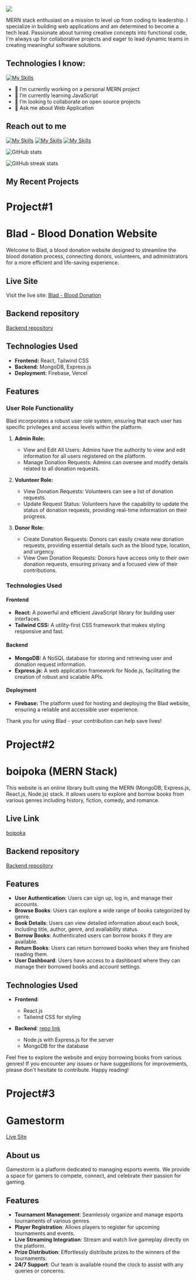 
![](https://www.linkedin.com/in/aburatinshoeb/overlay/background-image/)


MERN stack enthusiast on a mission to level up from coding to leadership. I specialize in building web applications and am determined to become a tech lead. Passionate about turning creative concepts into functional code, I'm always up for collaborative projects and eager to lead dynamic teams in creating meaningful software solutions.



## Technologies I know:
[![My Skills](https://skillicons.dev/icons?i=mongodb,express,nodejs,react,js,tailwind,css,html,firebase,git)]()

- 🔭 I’m currently working on a personal MERN project 
- 🌱 I’m currently learning JavaScript 
- 👯 I’m looking to collaborate on open source projects 
- 💬 Ask me about Web Application 



## Reach out to me

[![My Skills](https://skillicons.dev/icons?i=linkedin)](https://www.linkedin.com/in/aburaitnshoeb/) [![My Skills](https://skillicons.dev/icons?i=twitter)](https://www.twitter.com/aburaitnshoeb/) [![My Skills](https://skillicons.dev/icons?i=instagram)](https://www.instagram.com/y0urnarrat0r/)




<!-- [![Top Langs](https://github-readme-stats.vercel.app/api/top-langs/?username=be3tle&theme=onedark)](https://github.com/anuraghazra/github-readme-stats) -->

![GitHub stats](https://github-readme-stats.vercel.app/api?username=be3tle&show_icons=true&count_private=true&theme=onedark)  

![GitHub streak stats](https://streak-stats.demolab.com/?user=be3tle&theme=onedark)  



## My Recent Projects

# Project#1

# Blad - Blood Donation Website

Welcome to Blad, a blood donation website designed to streamline the blood donation process, connecting donors, volunteers, and administrators for a more efficient and life-saving experience.

## Live Site

Visit the live site: [Blad - Blood Donation](https://blad-donate.web.app/)


## Backend repository

[Backend repository](https://github.com/Be3tle/blad-mern-server-side.git)



## Technologies Used

- **Frontend:** React, Tailwind CSS
- **Backend:** MongoDB, Express.js
- **Deployment:** Firebase, Vercel

## Features

### User Role Functionality

Blad incorporates a robust user role system, ensuring that each user has specific privileges and access levels within the platform.

1. **Admin Role:**

   - View and Edit All Users: Admins have the authority to view and edit information for all users registered on the platform.
   - Manage Donation Requests: Admins can oversee and modify details related to all donation requests.

2. **Volunteer Role:**

   - View Donation Requests: Volunteers can see a list of donation requests.
   - Update Request Status: Volunteers have the capability to update the status of donation requests, providing real-time information on their progress.

3. **Donor Role:**
   - Create Donation Requests: Donors can easily create new donation requests, providing essential details such as the blood type, location, and urgency.
   - View Own Donation Requests: Donors have access only to their own donation requests, ensuring privacy and a focused view of their contributions.

### Technologies Used

#### Frontend

- **React:** A powerful and efficient JavaScript library for building user interfaces.
- **Tailwind CSS:** A utility-first CSS framework that makes styling responsive and fast.

#### Backend

- **MongoDB:** A NoSQL database for storing and retrieving user and donation request information.
- **Express.js:** A web application framework for Node.js, facilitating the creation of robust and scalable APIs.

#### Deployment

- **Firebase:** The platform used for hosting and deploying the Blad website, ensuring a reliable and accessible user experience.

Thank you for using Blad - your contribution can help save lives!



# Project#2

# boipoka (MERN Stack)

This website is an online library built using the MERN (MongoDB, Express.js, React.js, Node.js) stack. It allows users to explore and borrow books from various genres including history, fiction, comedy, and romance.

## Live Link

[boipoka](https://boip0ka.web.app/)

## Backend repository

[Backend repository](https://github.com/Be3tle/boipoka-mern-server-side.git)

## Features

- **User Authentication**: Users can sign up, log in, and manage their accounts.
- **Browse Books**: Users can explore a wide range of books categorized by genre.
- **Book Details**: Users can view detailed information about each book, including title, author, genre, and availability status.
- **Borrow Books**: Authenticated users can borrow books if they are available.
- **Return Books**: Users can return borrowed books when they are finished reading them.
- **User Dashboard**: Users have access to a dashboard where they can manage their borrowed books and account settings.

## Technologies Used

- **Frontend**:

  - React.js
  - Tailwind CSS for styling

- **Backend**: [repo link](https://github.com/Porgramming-Hero-web-course/b8a11-server-side-Be3tle)
  - Node.js with Express.js for the server
  - MongoDB for the database

Feel free to explore the website and enjoy borrowing books from various genres! If you encounter any issues or have suggestions for improvements, please don't hesitate to contribute. Happy reading!



# Project#3

# Gamestorm

[Live Site](https://gamestorm-react-auth-d9c59.web.app/)

## About us

Gamestorm is a platform dedicated to managing esports events. We provide a space for gamers to compete, connect, and celebrate their passion for gaming.

## Features

- **Tournament Management**: Seamlessly organize and manage esports tournaments of various genres.
- **Player Registration**: Allows players to register for upcoming tournaments and events.
- **Live Streaming Integration**: Stream and watch live gameplay directly on the platform.
- **Prize Distribution**: Effortlessly distribute prizes to the winners of the tournaments.
- **24/7 Support**: Our team is available round the clock to assist with any queries or concerns.
